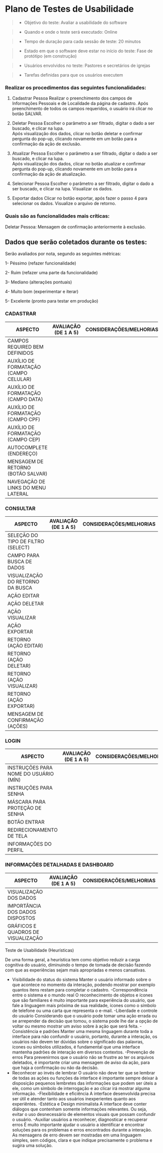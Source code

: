 # Plano de Testes de Usabilidade

> - Objetivo do teste: Avaliar a usabilidade do software  

> - Quando e onde o teste será executado: Online 

> - Tempo de duração para cada sessão de teste: 20 minutos 

> - Estado em que o software deve estar no início do teste: Fase de protótipo (em construção) 

> - Usuários envolvidos no teste: Pastores e secretários de igrejas 

 
> - Tarefas definidas para que os usuários executem 

### Realizar os procedimentos das seguintes funcionalidades:  

1)  Cadastrar Pessoa 
    Realizar o preenchimento dos campos de Informações Pessoais e de Localidade da página de cadastro. Após preenchimento de todos os campos requeridos, o usuário         irá clicar no botão SALVAR.  

2)  Deletar Pessoa 
    Escolher o parâmetro a ser filtrado, digitar o dado a ser buscado, e clicar na lupa.  
    Após visualização dos dados, clicar no botão deletar e confirmar pergunta do pop-up, clicando novamente em um botão para a confirmação da ação de exclusão. 

3)  Atualizar Pessoa 
    Escolher o parâmetro a ser filtrado, digitar o dado a ser buscado, e clicar na lupa.  
    Após visualização dos dados, clicar no botão atualizar e confirmar pergunta do pop-up, clicando novamente em um botão para a confirmação da ação de atualização.  

4)  Selecionar Pessoa 
    Escolher o parâmetro a ser filtrado, digitar o dado a ser buscado, e clicar na lupa. Visualizar os dados. 

5)  Exportar dados 
    Clicar no botão exportar, após fazer o passo 4 para selecionar os dados. Visualize o arquivo de retorno. 


### Quais são as funcionalidades mais críticas: 

Deletar Pessoa: Mensagem de confirmação anteriormente à exclusão. 

 

## Dados que serão coletados durante os testes: 

Serão avaliados por nota, segundo as seguintes métricas: 

1-  Péssimo (refazer funcionalidade) 

2-  Ruim (refazer uma parte da funcionalidade) 

3-  Mediano (alterações pontuais) 

4-  Muito bom (experimentar e iterar) 

5-  Excelente (pronto para testar em produção) 

### CADASTRAR
|                ASPECTO                |          AVALIAÇÃO (DE 1 A 5)             |              CONSIDERAÇÕES/MELHORIAS                        |
|---------------------------------------|-------------------------------------------|-------------------------------------------------------------|
|CAMPOS REQUIRED BEM DEFINIDOS          |                                           |                                                             |
|AUXÍLIO DE FORMATAÇÃO (CAMPO CELULAR)  |                                           |                                                             |
|AUXÍLIO DE FORMATAÇÃO (CAMPO DATA)     |                                           |                                                             |
|AUXÍLIO DE FORMATAÇÃO (CAMPO CPF)      |                                           |                                                             |
|AUXÍLIO DE FORMATAÇÃO (CAMPO CEP)      |                                           |                                                             |
|AUTOCOMPLETE (ENDEREÇO)                |                                           |                                                             |
|MENSAGEM DE RETORNO (BOTÃO SALVAR)     |                                           |                                                             |
|NAVEGAÇÃO DE LINKS DO MENU LATERAL     |                                           |                                                             |


### CONSULTAR
|                ASPECTO                |          AVALIAÇÃO (DE 1 A 5)             |              CONSIDERAÇÕES/MELHORIAS                        |
|---------------------------------------|-------------------------------------------|-------------------------------------------------------------|
|SELEÇÃO DO TIPO DE FILTRO (SELECT)     |                                           |                                                             |
|CAMPO PARA BUSCA DE DADOS              |                                           |                                                             |
|VISUALIZAÇÃO DO RETORNO DA BUSCA       |                                           |                                                             |
|AÇÃO EDITAR                            |                                           |                                                             |
|AÇÃO DELETAR                           |                                           |                                                             |
|AÇÃO VISUALIZAR                        |                                           |                                                             |
|AÇÃO EXPORTAR                          |                                           |                                                             |
|RETORNO (AÇÃO EDITAR)                  |                                           |                                                             |
|RETORNO (AÇÃO DELETAR)                 |                                           |                                                             |
|RETORNO (AÇÃO VISUALIZAR)              |                                           |                                                             |
|RETORNO (AÇÃO EXPORTAR)                |                                           |                                                             |
|MENSAGEM DE CONFIRMAÇÃO (AÇÕES)        |                                           |                                                             |


### LOGIN
|                ASPECTO                |          AVALIAÇÃO (DE 1 A 5)             |              CONSIDERAÇÕES/MELHORIAS                        |
|---------------------------------------|-------------------------------------------|-------------------------------------------------------------|
|INSTRUÇÕES PARA NOME DO USUÁRIO (MÍN)  |                                           |                                                             |
|INSTRUÇÕES PARA SENHA                  |                                           |                                                             |
|MÁSCARA PARA PROTEÇÃO DE SENHA         |                                           |                                                             |
|BOTÃO ENTRAR                           |                                           |                                                             |
|REDIRECIONAMENTO DE TELA               |                                           |                                                             |
|INFORMAÇÕES DO PERFIL                  |                                           |                                                             |


### INFORMAÇÕES DETALHADAS E DASHBOARD
|                ASPECTO                |          AVALIAÇÃO (DE 1 A 5)             |              CONSIDERAÇÕES/MELHORIAS                        |
|---------------------------------------|-------------------------------------------|-------------------------------------------------------------|
|VISUALIZAÇÃO DOS DADOS                 |                                           |                                                             |
|IMPORTÂNCIA DOS DADOS DISPOSTOS        |                                           |                                                             |
|GRÁFICOS E QUADROS DE VISUALIZAÇÃO     |                                           |                                                             |

Teste de Usabilidade (Heurísticas)

De uma forma geral, a heurística tem como objetivo reduzir a carga cognitiva do usuário, diminuindo o tempo de tomada de decisão fazendo com que as experiências sejam mais apropriadas e menos cansativas.
- Visibilidade do status do sistema
Manter o usuário informado sobre o que acontece no momento da interação, podendo mostrar por exemplo quantos itens restam para completar o cadastro.
-Correspondência entre o sistema e o mundo real
O reconhecimento de objetos e ícones que são familiares é muito importante para experiência do usuário, que fale a linguagem mais próxima de sua realidade, ícones como o símbolo de telefone ou uma carta que representa o e-mail.
-Liberdade e controle do usuário
Considerando que o usuário pode tomar uma ação errada ou se arrepender da decisão que tomou, o sistema pode lhe dar a opção de voltar ou mesmo mostrar um aviso sobre à ação que será feita.
-Consistência e padrões
Manter uma mesma linguagem durante toda a interface para não confundir o usuário, portanto, durante a interação, os usuários não devem ter dúvidas sobre o significado das palavras, ícones ou símbolos utilizados, é fundamental que uma interface mantenha padrões de interação em diversos contextos.
-Prevenção de erros
Para prevenirmos que o usuário não se frustre ao ter os arquivos deletados, é importante criar uma mensagem de aviso da ação, para que haja a confirmação ou não da decisão.
- Reconhecer ao invés de lembrar
O usuário não deve ter que se lembrar de todas as ações ou funções da interface é importante sempre deixar à disposição pequenos lembretes das informações que podem ser úteis a ele, como um símbolo de interrogação e ao clicar irá mostrar alguma informação.
-Flexibilidade e eficiência
A interface desenvolvida precisa ser útil e atender tanto aos usuários inexperientes quanto aos experiêntes.
-Estética e Design minimalista
A interface deve conter diálogos que contenham somente informações relevantes. Ou seja, evitar o uso desnecessário de elementos visuais que possam confundir o usuário.
-Auxiliar usuários a reconhecer, diagnosticar e recuperar erros
É muito importante ajudar o usuário a identificar e encontrar soluções para os problemas e erros encontrados durante a interação. As mensagens de erro devem ser mostradas em uma linguagem simples, sem códigos, clara e que indique precisamente o problema e sugira uma solução.








